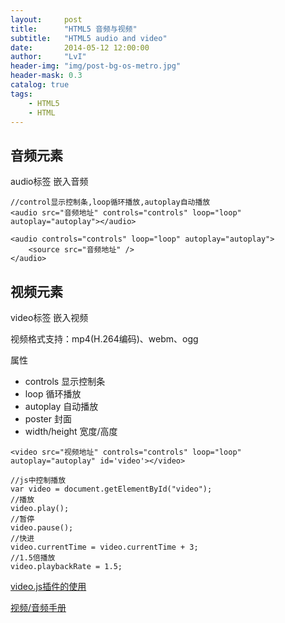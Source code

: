 ```yaml
---
layout:     post
title:      "HTML5 音频与视频"
subtitle:   "HTML5 audio and video"
date:       2014-05-12 12:00:00
author:     "LvI"
header-img: "img/post-bg-os-metro.jpg"
header-mask: 0.3
catalog: true
tags:
    - HTML5
    - HTML
---
```


## 音频元素

audio标签 嵌入音频

```
//control显示控制条,loop循环播放,autoplay自动播放
<audio src="音频地址" controls="controls" loop="loop" autoplay="autoplay"></audio>

<audio controls="controls" loop="loop" autoplay="autoplay">
	<source src="音频地址" />
</audio>
```

## 视频元素

video标签 嵌入视频

视频格式支持：mp4(H.264编码)、webm、ogg

属性
- controls 显示控制条
- loop 循环播放
- autoplay 自动播放
- poster 封面
- width/height 宽度/高度 

```
<video src="视频地址" controls="controls" loop="loop" autoplay="autoplay" id='video'></video>

//js中控制播放
var video = document.getElementById("video");
//播放
video.play();
//暂停
video.pause();
//快进
video.currentTime = video.currentTime + 3;
//1.5倍播放
video.playbackRate = 1.5;
```

[video.js插件的使用](http://www.jq22.com/jquery-info404)

[视频/音频手册](http://www.w3school.com.cn/tags/html_ref_audio_video_dom.asp)